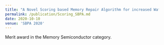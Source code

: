 ```yaml
---
title: "A Novel Scoring based Memory Repair Algorithm for increased Wafer Yield"
permalink: /publication/Scoring_SBPA.md
date: 2020-10-10
venue: 'SBPA 2020'
---
```


<!---
---
title: "A Statistical Wafer Scale Error and Redundancy Analysis Simulator"
collection: publications
permalink: /publication/SEARS_Springer
excerpt: 'Something here.'
date: 2020-07-22
venue: 'Part of the IFIP Advances in Information and Communication Technology book series (IFIPAICT, volume 586)'
paperurl: 'https://link.springer.com/chapter/10.1007/978-3-030-53273-4_7'
citation: "Atishay, A. Gupta, R. Sonawat, H. K. Thacker and B. Prasanth, 'SEARS: A Statistical Error and Redundancy Analysis Simulator,' 27th International Conference on VLSI-SoC, pp. 117-122, 2019."
---
--->

Merit award in the Memory Semiconductor category.

<!--[Download paper here](Published internally in SBPA)-->

<!--Recommended citation: NA-->
